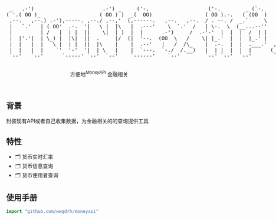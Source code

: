 <p align='center'>
  <pre style="float:left;">
 _   .-')                      .-') _     ('-.                   ('-.        _ (`-.            
( '.( OO )_                   ( OO ) )  _(  OO)                 ( OO ).-.   ( (OO  )           
 ,--.   ,--.) .-'),-----. ,--./ ,--,'  (,------.   ,--.   ,--.  / . --. /  _.`     \   ,-.-')  
 |   `.'   | ( OO'  .-.  '|   \ |  |\   |  .---'    \  `.'  /   | \-.  \  (__...--''   |  |OO) 
 |         | /   |  | |  ||    \|  | )  |  |      .-')     /  .-'-'  |  |  |  /  | |   |  |  \ 
 |  |'.'|  | \_) |  |\|  ||  .     |/  (|  '--.  (OO  \   /    \| |_.'  |  |  |_.' |   |  |(_/ 
 |  |   |  |   \ |  | |  ||  |\    |    |  .--'   |   /  /\_    |  .-.  |  |  .___.'  ,|  |_.' 
 |  |   |  |    `'  '-'  '|  | \   |    |  `---.  `-./  /.__)   |  | |  |  |  |      (_|  |    
 `--'   `--'      `-----' `--'  `--'    `------'    `--'        `--' `--'  `--'        `--'    
  </pre>
</p>

<p align='center'>
方便地<sup><em>MoneyAPI</em></sup> 金融相关
<br> 
</p>

<br>

## 背景

封装现有API或者自己收集数据，为金融相关的的查询提供工具

## 特性

- 🗂 货币实时汇率
- 🗂 货币信息查询
- 🗂 货币使用者查询

## 使用手册

```go
import "github.com/wwqdrh/moneyapi"
```